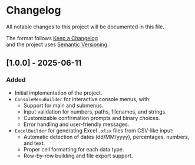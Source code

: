 # Changelog

All notable changes to this project will be documented in this file.

The format follows [Keep a Changelog](https://keepachangelog.com/en/1.0.0/)  
and the project uses [Semantic Versioning](https://semver.org/).

## [1.0.0] - 2025-06-11

### Added
- Initial implementation of the project.
- `ConsoleMenuBuilder` for interactive console menus, with:
  - Support for main and submenus.
  - Input validation for numbers, paths, filenames, and strings.
  - Customizable confirmation prompts and binary choices.
  - Error handling and user-friendly messages.
- `ExcelBuilder` for generating Excel `.xlsx` files from CSV-like input:
  - Automatic detection of dates (dd/MM/yyyy), percentages, numbers, and text.
  - Proper cell formatting for each data type.
  - Row-by-row building and file export support.
